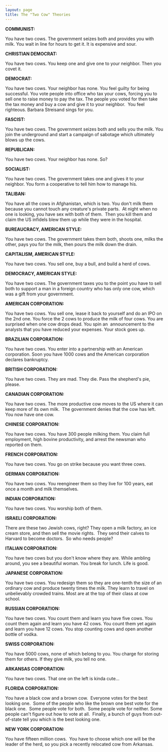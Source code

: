 ```yaml
---
layout: page
title: The "Two Cow" Theories
---
```


**COMMUNIST:**

You have two cows. The government seizes both and provides you with milk. You 
wait in line for hours to get it. It is expensive and sour.

**CHRISTIAN DEMOCRAT:** 

You have two cows. You keep one and give one to your neighbor. Then you covet 
it.

**DEMOCRAT:**

You have two cows. Your neighbor has none. You feel guilty for being successful. 
You vote people into office who tax your cows, forcing you to sell one to raise 
money to pay the tax. The people you voted for then take the tax money and buy 
a cow and give it to your neighbor.&nbsp; You feel righteous. Barbara Streisand 
sings for you.

**FASCIST:**

You have two cows. The government seizes both and sells you the milk. You join 
the underground and start a campaign of sabotage which ultimately blows up the 
cows.

**REPUBLICAN:**

You have two cows. Your neighbor has none. So?

**SOCIALIST:**

You have two cows. The government takes one and gives it to your neighbor. You 
form a cooperative to tell him how to manage his.

**TALIBAN:**

You have all the cows in Afghanistan, which is two. You don't milk them because 
you cannot touch any creature's private parts.&nbsp; At night when no one is 
looking, you have sex with both of them.&nbsp; Then you kill them and claim 
the US infidels blew them up while they were in the hospital.

**BUREAUCRACY, AMERICAN STYLE:**

You have two cows. The government takes them both, shoots one, milks the other, 
pays you for the milk, then pours the milk down the drain.

**CAPITALISM, AMERICAN STYLE:**

You have two cows. You sell one, buy a bull, and build a herd of cows.

**DEMOCRACY, AMERICAN STYLE:**

You have two cows. The government taxes you to the point you have to sell both 
to support a man in a foreign country who has only one cow, which was a gift 
from your government.

**AMERICAN CORPORATION:**

You have two cows. You sell one, lease it back to yourself and do an IPO on 
the 2nd one. You force the 2 cows to produce the milk of four cows. You are 
surprised when one cow drops dead. You spin an&nbsp; announcement to the analysts 
that you have reduced your expenses. Your stock goes up.

**BRAZILIAN CORPORATION:** 

You have two cows. You enter into a partnership with an American corporation. 
Soon you have 1000 cows and the American corporation declares bankruptcy.

**BRITISH CORPORATION:**

You have two cows. They are mad. They die. Pass the shepherd's pie, please. 

**CANADIAN CORPORATION:** 

You have two cows. The more productive cow moves to the US where it can keep 
more of its own milk.&nbsp; The government denies that the cow has left. You 
now have one cow.

**CHINESE CORPORATION:** 

You have two cows. You have 300 people milking them. You claim full employment, 
high bovine productivity, and arrest the newsman who reported on them.

**FRENCH CORPORATION:**

You have two cows. You go on strike because you want three cows.

**GERMAN CORPORATION:**

You have two cows. You reengineer them so they live for 100 years, eat once 
a month and milk themselves.

**INDIAN CORPORATION:** 

You have two cows. You worship both of them.

**ISRAELI CORPORATION:** 

There are these two Jewish cows, right? They open a milk factory, an ice cream 
store, and then sell the movie rights.&nbsp; They send their calves to Harvard 
to become doctors.&nbsp; So who needs people?

**ITALIAN CORPORATION:**

You have two cows but you don't know where they are. While ambling around, 
you see a beautiful woman. You break for lunch. Life is good.

**JAPANESE CORPORATION:**

You have two cows. You redesign them so they are one-tenth the size 
of an ordinary cow and produce twenty times the milk. They learn to travel on 
unbelievably crowded trains. Most are at the top of their class at cow school. 


**RUSSIAN CORPORATION:**

You have two cows. You count them and learn you have five cows. You 
count them again and learn you have 42 cows. You count them yet again and learn 
you have 12 cows. You stop counting cows and open another bottle of vodka.

**SWISS CORPORATION:**

You have 5000 cows, none of which belong to you. You charge for storing 
them for others. If they give milk, you tell no one.

**ARKANSAS CORPORATION:**

You have two cows. That one on the left is kinda cute...

**FLORIDA CORPORATION:**

You have a black cow and a brown cow.&nbsp; Everyone votes for the best looking 
one.&nbsp; Some of the people who like the brown one best vote for the black 
one.&nbsp; Some people vote for both.&nbsp; Some people vote for neither. Some 
people can't figure out how to vote at all.&nbsp; Finally, a bunch of guys from 
out-of-state tell you which is the best looking one.

**NEW YORK CORPORATION:**

You have fifteen million cows.&nbsp; You have to choose which one will be the 
leader of the herd, so you pick a recently relocated cow from Arkansas.
